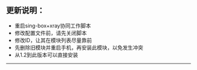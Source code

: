 ## 更新说明：

- 重启sing-box+xray协同工作脚本
- 修改配置文件前，请先关闭脚本
- 修改ID，让其在模块列表尽量靠前
- 先删除旧模块并重启手机，再安装此模块，以免发生冲突
- 从1.2到此版本可以直接安装

- -------------------
